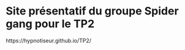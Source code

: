 <h1>Site présentatif du groupe Spider gang pour le TP2</h1>

<p>https://hypnotiseur.github.io/TP2/</p>